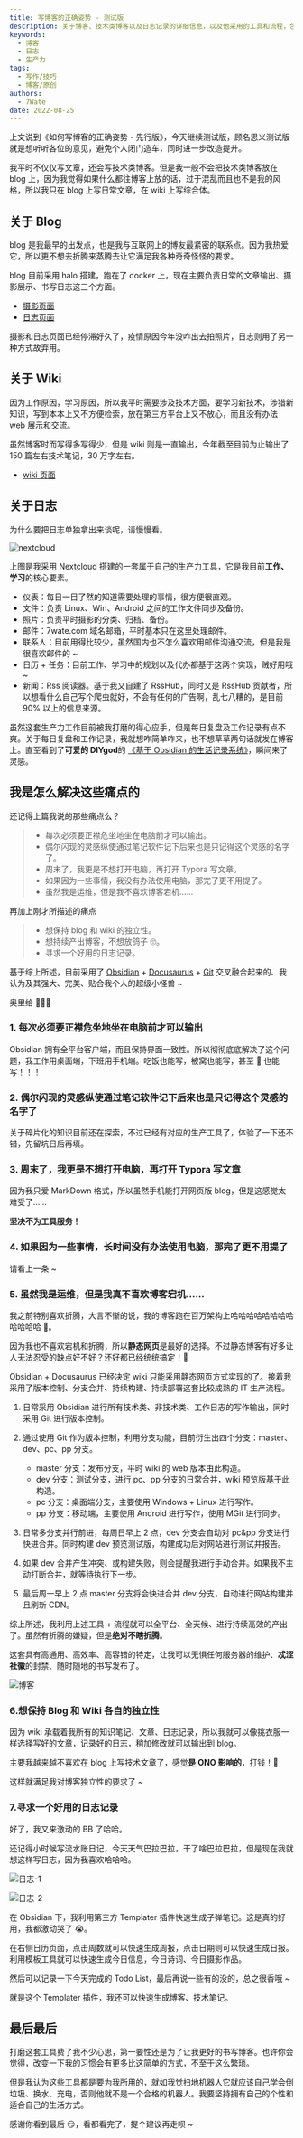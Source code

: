 ```yaml
---
title: 写博客的正确姿势 - 测试版
description: 关于博客、技术类博客以及日志记录的详细信息，以及他采用的工具和流程，包括Obsidian、Docusaurus、Git等，以提高写作效率和博客管理。
keywords:
  - 博客
  - 日志
  - 生产力
tags:
  - 写作/技巧
  - 博客/原创
authors:
  - 7Wate
date: 2022-08-25
---
```


上文说到《如何写博客的正确姿势 - 先行版》，今天继续测试版，顾名思义测试版就是想听听各位的意见，避免个人闭门造车，同时进一步改造提升。

我平时不仅仅写文章，还会写技术类博客。但是我一般不会把技术类博客放在 blog 上，因为我觉得如果什么都往博客上放的话，过于混乱而且也不是我的风格，所以我只在 blog 上写日常文章，在 wiki 上写综合体。

## 关于 Blog

blog 是我最早的出发点，也是我与互联网上的博友最紧密的联系点。因为我热爱它，所以更不想去折腾来蒸腾去让它满足我各种奇奇怪怪的要求。

blog 目前采用 halo 搭建，跑在了 docker 上，现在主要负责日常的文章输出、摄影展示、书写日志这三个方面。

- [摄影页面](https://blog.7wate.com/photos)
- [日志页面](https://blog.7wate.com/journals)

摄影和日志页面已经停滞好久了，疫情原因今年没咋出去拍照片，日志则用了另一种方式故弃用。

## 关于 Wiki

因为工作原因，学习原因，所以我平时需要涉及技术方面，要学习新技术，涉猎新知识，写到本本上又不方便检索，放在第三方平台上又不放心，而且没有办法 web 展示和交流。

虽然博客时而写得多写得少，但是 wiki 则是一直输出，今年截至目前为止输出了 150 篇左右技术笔记，30 万字左右。

- [wiki 页面](https://wiki.7wate.com/)

## 关于日志

为什么要把日志单独拿出来谈呢，请慢慢看。

![nextcloud](https://static.7wate.com/img/2022/08/25/4235ef1565627.png)

上图是我采用 Nextcloud 搭建的一套属于自己的生产力工具，它是我目前**工作、学习**的核心要素。

- 仪表：每日一目了然的知道需要处理的事情，很方便很直观。
- 文件：负责 Linux、Win、Android 之间的工作文件同步及备份。
- 照片：负责平时摄影的分类、归档、备份。
- 邮件：7wate.com 域名邮箱，平时基本只在这里处理邮件。
- 联系人：目前用得比较少，虽然国内也不怎么喜欢用邮件沟通交流，但是我是很喜欢邮件的 ~
- 日历 + 任务：目前工作、学习中的规划以及代办都基于这两个实现，贼好用哦 ~
- 新闻：Rss 阅读器。基于我又自建了 RssHub，同时又是 RssHub 贡献者，所以想看什么自己写个爬虫就好，不会有任何的广告啊，乱七八糟的，是目前 90% 以上的信息来源。

虽然这套生产力工作目前被我打磨的得心应手，但是每日复盘及工作记录有点不爽。关于每日复盘和工作记录，我就想咋简单咋来，也不想草草两句话就发在博客上。直至看到了**可爱的 DIYgod**的 [《基于 Obsidian 的生活记录系统》](https://diygod.me/obsidian/)，瞬间来了灵感。

## 我是怎么解决这些痛点的

还记得上篇我说的那些痛点么？

> - 每次必须要正襟危坐地坐在电脑前才可以输出。
> - 偶尔闪现的灵感纵使通过笔记软件记下后来也是只记得这个灵感的名字了。
> - 周末了，我更是不想打开电脑，再打开 Typora 写文章。
> - 如果因为一些事情，我没有办法使用电脑，那完了更不用提了。
> - 虽然我是运维，但是我不喜欢博客宕机……

再加上刚才所描述的痛点

> - 想保持 blog 和 wiki 的独立性。
> - 想持续产出博客，不想放鸽子 🙄。
> - 寻求一个好用的日志记录。

基于综上所述，目前采用了 [Obsidian](https://obsidian.md/) + [Docusaurus](https://docusaurus.io/zh-CN/) + [Git](https://docusaurus.io/zh-CN/) 交叉融合起来的、我认为及其强大、完美、贴合我个人的超级小怪兽 ~

奥里给 🥳🥳🥳

### 1. 每次必须要正襟危坐地坐在电脑前才可以输出

Obsidian 拥有全平台客户端，而且保持界面一致性。所以彻彻底底解决了这个问题，我工作用桌面端，下班用手机端。吃饭也能写，被窝也能写，甚至 💩 也能写！！！

### 2. 偶尔闪现的灵感纵使通过笔记软件记下后来也是只记得这个灵感的名字了

关于碎片化的知识目前还在探索，不过已经有对应的生产工具了，体验了一下还不错，先留坑日后再填。

### 3. 周末了，我更是不想打开电脑，再打开 Typora 写文章

因为我只爱 MarkDown 格式，所以虽然手机能打开网页版 blog，但是这感觉太难受了……

**坚决不为工具服务！**

### 4. 如果因为一些事情，长时间没有办法使用电脑，那完了更不用提了

请看上一条 ~

### 5. 虽然我是运维，但是我真不喜欢博客宕机……

我之前特别喜欢折腾，大言不惭的说，我的博客跑在百万架构上哈哈哈哈哈哈哈哈哈哈哈哈 🤣。

因为我也不喜欢宕机和折腾，所以**静态网页**是最好的选择。不过静态博客有好多让人无法忍受的缺点好不好？还好都已经统统搞定！🥱

Obsidian + Docusaurus 已经决定 wiki 只能采用静态网页方式实现的了。接着我采用了版本控制、分支合并、持续构建、持续部署这套比较成熟的 IT 生产流程。

1. 日常采用 Obsidian 进行所有技术类、非技术类、工作日志的写作输出，同时采用 Git 进行版本控制。
2. 通过使用 Git 作为版本控制，利用分支功能，目前衍生出四个分支：master、dev、pc、pp 分支。
    - master 分支：发布分支，平时 wiki 的 web 版本由此构造。
    - dev 分支：测试分支，进行 pc、pp 分支的日常合并，wiki 预览版基于此构造。
    - pc 分支：桌面端分支，主要使用 Windows + Linux 进行写作。
    - pp 分支：移动端，主要使用 Android 进行写作，使用 MGit 进行同步。

3. 日常多分支并行前进，每周日早上 2 点，dev 分支会自动对 pc&pp 分支进行快进合并。同时构建 dev 预览测试版，构建成功后对网站进行测试并报告。
4. 如果 dev 合并产生冲突、或构建失败，则会提醒我进行手动合并。如果我不主动打断合并，就等待执行下一步。
5. 最后周一早上 2 点 master 分支将会快进合并 dev 分支，自动进行网站构建并且刷新 CDN。

综上所述，我利用上述工具 + 流程就可以全平台、全天候、进行持续高效的产出了。虽然有折腾的嫌疑，但是**绝对不瞎折腾**。

这套具有高通用、高效率、高容错的特定，让我可以无惧任何服务器的维护、**忒涩社徽**的封禁、随时随地的书写发布了。

![博客](https://static.7wate.com/img/2022/08/25/bb6c78b4a7488.png)

### 6.想保持 Blog 和 Wiki 各自的独立性

因为 wiki 承载着我所有的知识笔记、文章、日志记录，所以我就可以像挑衣服一样选择写好的文章，记录好的日志，稍加修改就可以输出到 blog。

主要我越来越不喜欢在 blog 上写技术文章了，感觉**是 ONO 影响的**，打钱！🤯

这样就满足我对博客独立性的要求了 ~

### 7.寻求一个好用的日志记录

好了，我又来激动的 BB 了哈哈。

还记得小时候写流水账日记，今天天气巴拉巴拉，干了啥巴拉巴拉，但是现在我就想这样写日志，因为我喜欢哈哈哈。

![日志-1](https://static.7wate.com/img/2022/08/25/3bcad7f6fd755.png)

![日志-2](https://static.7wate.com/img/2022/08/25/0515173888537.png)

在 Obsidian 下，我利用第三方 Templater 插件快速生成子弹笔记。这是真的好用，我都激动哭了 😭。

在右侧日历页面，点击周数就可以快速生成周报，点击日期则可以快速生成日报。利用模板工具就可以快速生成今日信息，今日诗词、今日摄影作品。

然后可以记录一下今天完成的 Todo List，最后再说一些有的没的，总之很香哦 ~

就是这个 Templater 插件，我还可以快速生成博客、技术笔记。

## 最后最后

打磨这套工具费了我不少心思，第一要性还是为了让我更好的书写博客。也许你会觉得，改变一下我的习惯会有更多比这简单的方式，不至于这么繁琐。

但是我认为这些工具都是要为我所用的，就如我觉扫地机器人它就应该自己学会倒垃圾、换水、充电，否则他就不是一个合格的机器人。我要坚持拥有自己的个性和适合自己的生活方式。

感谢你看到最后 😏，看都看完了，提个建议再走呗 ~
